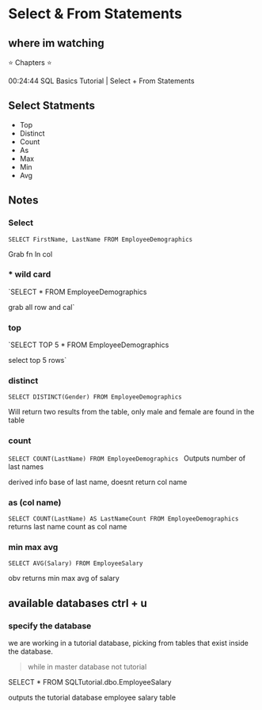 # Select & From Statements

## where im watching

⭐️ Chapters ⭐️

00:24:44 SQL Basics Tutorial | Select + From Statements

## Select Statments 

- Top
- Distinct
- Count
- As
- Max
- Min
- Avg

## Notes

### Select

`SELECT FirstName, LastName
FROM EmployeeDemographics`

Grab fn ln col

### * wild card
`SELECT *
FROM EmployeeDemographics

grab all row and cal`

### top

`SELECT TOP 5 * 
FROM EmployeeDemographics

select top 5 rows`

### distinct

`SELECT DISTINCT(Gender)
FROM EmployeeDemographics`

Will return two results from the table, only male and female are found in the table

### count

`SELECT COUNT(LastName)
FROM EmployeeDemographics
`
Outputs number of last names

derived info base of last name, doesnt return col name

### as (col name)

`SELECT COUNT(LastName) AS LastNameCount
FROM EmployeeDemographics
`
returns last name count as col name

### min max avg

`SELECT AVG(Salary)
FROM EmployeeSalary `

obv returns min max avg of salary


## available databases ctrl + u 

### specify the database

we are working in a tutorial database, picking from tables that exist inside the database.

> while in master database not tutorial

SELECT * 
FROM SQLTutorial.dbo.EmployeeSalary

outputs the tutorial database employee salary table

